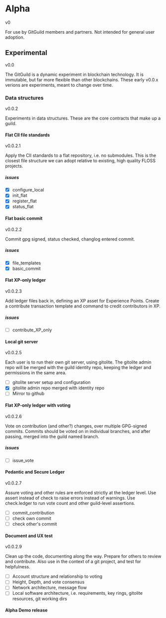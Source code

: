 # Alpha
v0

For use by GitGuild members and partners. Not intended for general user adoption.

## Experimental
v0.0

The GitGuild is a dynamic experiment in blockchain technology.
It is immutable, but far more flexible than other blockchains.
These early v0.0.x verions are experiments, meant to change over time.

### Data structures
v0.0.2

Experiments in data structures. These are the core contracts that make up a guild.

#### Flat CII file standards 
v0.0.2.1

Apply the CII standards to a flat repository, i.e. no submodules. This is the closest file structure we can adopt relative to existing, high quality FLOSS projects.

##### issues

 + [x] configure_local
 + [x] init_flat
 + [x] register_flat
 + [x] status_flat

#### Flat basic commit
v0.0.2.2

Commit gpg signed, status checked, changlog entered commit.

##### issues

 + [x] file_templates
 + [x] basic_commit

#### Flat XP-only ledger
v0.0.2.3

Add ledger files back in, defining an XP asset for Experience Points. Create a contribute transaction template and command to credit contributors in XP.

##### issues

 + [ ] contribute_XP_only

#### Local git server
v0.0.2.5

Each user is to run their own git server, using gitolite.
The gitolite admin repo will be merged with the guild identity repo, keeping the ledger and permissions in the same area.

 + [ ] gitolite server setup and configuration
 + [x] gitolite admin repo merged with identity repo
 + [ ] Mirror to github

#### Flat XP-only ledger with voting
v0.0.2.6

Vote on contribution (and other?) changes, over multiple GPG-signed commits. Commits should be voted on in individual branches, and after passing, merged into the guild named branch.

##### issues

 + [ ] issue_vote

#### Pedantic and Secure Ledger
v0.0.2.7

Assure voting and other rules are enforced strictly at the ledger level.
Use assert instead of check to raise errors instead of warnings.
Use check.ledger to run vote count and other guild-level assertions.

 + [ ] commit_contribution
 + [ ] check own commit
 + [ ] check other's commit

#### Document and UX test
v0.0.2.9

Clean up the code, documenting along the way. Prepare for others to review and contribute. Also use in the context of a git project, and test for helpfulness.

 + [ ] Account structure and relationship to voting
 + [ ] Height, Depth, and vote consensus
 + [ ] Network architecture, message flow
 + [ ] Local software architecture, i.e. requirements, key rings, gitolite resources, git working dirs 

#### Alpha Demo release